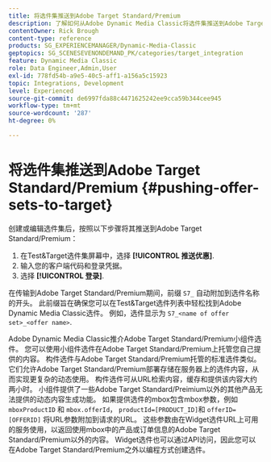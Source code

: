 ```yaml
---
title: 将选件集推送到Adobe Target Standard/Premium
description: 了解如何从Adobe Dynamic Media Classic将选件集推送到Adobe Target Standard/Premium。
contentOwner: Rick Brough
content-type: reference
products: SG_EXPERIENCEMANAGER/Dynamic-Media-Classic
geptopics: SG_SCENESEVENONDEMAND_PK/categories/target_integration
feature: Dynamic Media Classic
role: Data Engineer,Admin,User
exl-id: 778fd54b-a9e5-40c5-aff1-a156a5c15923
topic: Integrations, Development
level: Experienced
source-git-commit: de6997fda88c4471625242ee9cca59b344cee945
workflow-type: tm+mt
source-wordcount: '287'
ht-degree: 0%

---
```


# 将选件集推送到Adobe Target Standard/Premium {#pushing-offer-sets-to-target}

创建或编辑选件集后，按照以下步骤将其推送到Adobe Target Standard/Premium：

1. 在Test&amp;Target选件集屏幕中，选择 **[!UICONTROL 推送优惠]**.
1. 输入您的客户端代码和登录凭据。
1. 选择 **[!UICONTROL 登录]**.

在传输到Adobe Target Standard/Premium期间，前缀 `S7_` 自动附加到选件名称的开头。 此前缀旨在确保您可以在Test&amp;Target选件列表中轻松找到Adobe Dynamic Media Classic选件。 例如，选件显示为 `S7_<name of offer set>_<offer name>`.

Adobe Dynamic Media Classic推介Adobe Target Standard/Premium小组件选件。 您可以使用小组件选件在Adobe Target Standard/Premium上托管您自己提供的内容。 构件选件与Adobe Target Standard/Premium托管的标准选件类似。 它们允许Adobe Target Standard/Premium部署存储在服务器上的选件内容，从而实现更复杂的动态使用。 构件选件可从URL检索内容，缓存和提供该内容大约两小时。 小组件提供了一些Adobe Target Standard/Preimium以外的其他产品无法提供的动态内容生成功能。 如果提供选件的mbox包含mbox参数，例如 `mboxProductID` 和 `mbox.offerId`， `productId=[PRODUCT_ID]`和 `offerID=[OFFERID]` 将URL参数附加到请求的URL。 这些参数由在Widget选件URL上可用的服务使用，以返回使用mbox中的产品或订单信息的Adobe Target Standard/Premium以外的内容。 Widget选件也可以通过API访问，因此您可以在Adobe Target Standard/Premium之外以编程方式创建选件。

